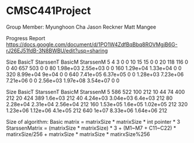 # CMSC441Project

Group Member:
Myunghoon Cha
Jason Reckner
Matt Mangee


Progress Report
https://docs.google.com/document/d/1PO1W4ZdfBqBbq8ROVMgjB6G-rJ26EJ51fdB-3N8BWBU/edit?usp=sharing


Size          BasicT       StarssenT          BasicM       StarssenM
     5               4               3               0               0
    10              15              15               0               0
    20             118             116               0               0
    40             657             503               0               0
    80        1.98e+03        2.55e+03               0               0
   160        1.29e+04        1.33e+04               0               0
   320        8.99e+04           9e+04               0               0
   640        7.41e+05        6.37e+05               0               0
1.28e+03        7.23e+06        7.21e+06               0               0
2.56e+03        1.97e+08        3.54e+07               0               0


Size          BasicT       StarssenT          BasicM       StarssenM
     5             586             522             100             212
    10              44              74             400             212
    20             424             389         1.6e+03             212
    40        4.24e+03        3.04e+03         6.4e+03             212
    80        2.28e+04        2.31e+04        2.56e+04             212
   160        1.53e+05         1.6e+05        1.02e+05             212
   320        1.23e+06        1.12e+06         4.1e+05             212
   640           1e+07        8.33e+06        1.64e+06             212
   
   
   Size of algorithm:
   Basic matrix = matrixSize * matrixSize * int pointer * 3
   StarssenMatrix = (matrixSize * matrixSize) * 3 + (M1~M7 + C11~C22) * matirxSize/256 + matrixSize * matrixSize * matirxSize%256
